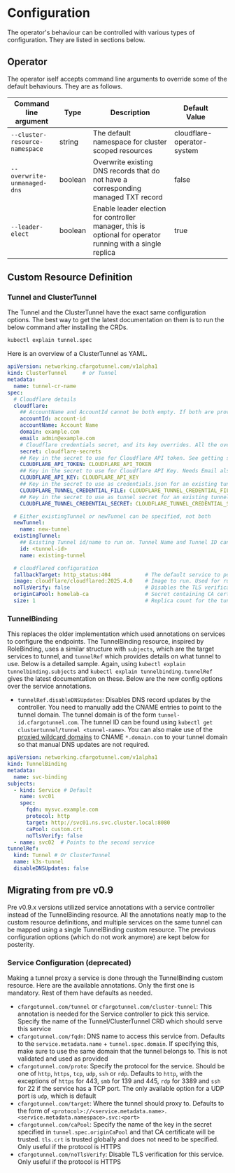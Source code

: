 # Configuration

The operator's behaviour can be controlled with various types of configuration. They are listed in sections below.

## Operator

The operator iself accepts command line arguments to override some of the default behaviours. They are as follows.

| **Command line argument**      | **Type** | **Description**                                                                                            | **Default Value**          |   |
|--------------------------------|----------|------------------------------------------------------------------------------------------------------------|----------------------------|---|
| `--cluster-resource-namespace` | string   | The default namespace for cluster scoped resources                                                         | cloudflare-operator-system |   |
| `--overwrite-unmanaged-dns`    | boolean  | Overwrite existing DNS records that do not have a corresponding managed TXT record                         | false                      |   |
| `--leader-elect`               | boolean  | Enable leader election for controller manager, this is optional for operator running with a single replica | true                       |   |

## Custom Resource Definition

### Tunnel and ClusterTunnel 

The Tunnel and the ClusterTunnel have the exact same configuration options. The best way to get the latest documentation on them is to run the below command after installing the CRDs.

```bash
kubectl explain tunnel.spec
```

Here is an overview of a ClusterTunnel as YAML.

```yaml
apiVersion: networking.cfargotunnel.com/v1alpha1
kind: ClusterTunnel     # or Tunnel
metadata:
  name: tunnel-cr-name
spec:
  # Cloudflare details
  cloudflare:
    ## AccountName and AccountId cannot be both empty. If both are provided, Account ID is used if valid, else falls back to Account Name
    accountId: account-id
    accountName: Account Name
    domain: example.com                                                         # Domain where the tunnel runs
    email: admin@example.com                                                    # Email ID used to login to Cloudflare
    # Cloudflare credentials secret, and its key overrides. All the overrides are optional and default to the shown values.
    secret: cloudflare-secrets
    ## Key in the secret to use for Cloudflare API token. See getting started for information on scopes
    CLOUDFLARE_API_TOKEN: CLOUDFLARE_API_TOKEN
    ## Key in the secret to use for Cloudflare API Key. Needs Email also to be provided. For delete operations on new tunnels only, or as an alternate to API Token
    CLOUDFLARE_API_KEY: CLOUDFLARE_API_KEY
    ## Key in the secret to use as credentials.json for an existing tunnel
    CLOUDFLARE_TUNNEL_CREDENTIAL_FILE: CLOUDFLARE_TUNNEL_CREDENTIAL_FILE
    ## Key in the secret to use as tunnel secret for an existing tunnel
    CLOUDFLARE_TUNNEL_CREDENTIAL_SECRET: CLOUDFLARE_TUNNEL_CREDENTIAL_SECRET

  # Either existingTunnel or newTunnel can be specified, not both
  newTunnel:
    name: new-tunnel
  existingTunnel:
    ## Existing Tunnel id/name to run on. Tunnel Name and Tunnel ID cannot be both empty. If both are provided, id is used if valid, else falls back to name
    id: <tunnel-id>
    name: existing-tunnel

  # cloudflared configuration
  fallbackTarget: http_status:404           # The default service to point cloudflared to. Defaults to http_status:404
  image: cloudflare/cloudflared:2025.4.0    # Image to run. Used for running an up-to-date image. Can be swapped out to an arm based image if needed
  noTlsVerify: false                        # Disables the TLS verification to backend services globally
  originCaPool: homelab-ca                  # Secret containing CA certificates to trust. Must contain tls.crt to be trusted globally and optionally other certificates (see the caPool service annotation for usage)
  size: 1                                   # Replica count for the tunnel deployment
```

### TunnelBinding

This replaces the older implementation which used annotations on services to configure the endpoints. The TunnelBinding resource, inspired by RoleBinding, uses a similar structure with `subjects`, which are the target services to tunnel, and `tunnelRef` which provides details on what tunnel to use. Below is a detailed sample. Again, using `kubectl explain tunnelbinding.subjects` and `kubectl explain tunnelbinding.tunnelRef` gives the latest documentation on these. Below are the new config options over the service annotations.

* `tunnelRef.disableDNSUpdates`: Disables DNS record updates by the controller. You need to manually add the CNAME entries to point to the tunnel domain. The tunnel domain is of the form `tunnel-id.cfargotunnel.com`. The tunnel ID can be found using `kubectl get clustertunnel/tunnel <tunnel-name>`. You can also make use of the [proxied wildcard domains](https://blog.cloudflare.com/wildcard-proxy-for-everyone/) to CNAME `*.domain.com` to your tunnel domain so that manual DNS updates are not required.

```yaml
apiVersion: networking.cfargotunnel.com/v1alpha1
kind: TunnelBinding
metadata:
  name: svc-binding
subjects:
  - kind: Service # Default
    name: svc01
    spec:
      fqdn: mysvc.example.com
      protocol: http
      target: http://svc01.ns.svc.cluster.local:8080
      caPool: custom.crt
      noTlsVerify: false
  - name: svc02  # Points to the second service
tunnelRef:
  kind: Tunnel # Or ClusterTunnel
  name: k3s-tunnel
  disableDNSUpdates: false
```

## Migrating from pre v0.9

Pre v0.9.x versions utilized service annotations with a service controller instead of the TunnelBinding resource. All the annotations neatly map to the custom resource definitions, and multiple services on the same tunnel can be mapped using a single TunnelBinding custom resource. The previous configuration options (which do not work anymore) are kept below for posterity.

### Service Configuration (deprecated)

Making a tunnel proxy a service is done through the TunnelBinding custom resource. Here are the available annotations. Only the first one is mandatory. Rest of them have defaults as needed.

* `cfargotunnel.com/tunnel` or `cfargotunnel.com/cluster-tunnel`: This annotation is needed for the Service controller to pick this service. Specify the name of the Tunnel/ClusterTunnel CRD which should serve this service
* `cfargotunnel.com/fqdn`: DNS name to access this service from. Defaults to the `service.metadata.name` + `tunnel.spec.domain`. If specifying this, make sure to use the same domain that the tunnel belongs to. This is not validated and used as provided
* `cfargotunnel.com/proto`: Specify the protocol for the service. Should be one of `http`, `https`, `tcp`, `udp`, `ssh` or `rdp`. Defaults to `http`, with the exceptions of `https` for 443, `smb` for 139 and 445, `rdp` for 3389 and `ssh` for 22 if the service has a TCP port. The only available option for a UDP port is `udp`, which is default
* `cfargotunnel.com/target`: Where the tunnel should proxy to. Defaults to the form of `<protocol>://<service.metadata.name>.<service.metadata.namespace>.svc:<port>`
* `cfargotunnel.com/caPool`: Specify the name of the key in the secret specified in `tunnel.spec.originCaPool` and that CA certificate will be trusted. `tls.crt` is trusted globally and does not need to be specified. Only useful if the protocol is HTTPS
* `cfargotunnel.com/noTlsVerify`: Disable TLS verification for this service. Only useful if the protocol is HTTPS
